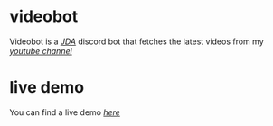 # videobot
Videobot is a [_JDA_](https://github.com/DV8FromTheWorld/JDA) discord bot that fetches the latest videos from my [_youtube channel_](https://youtube.com/DSHelmondGames)

# live demo
You can find a live demo [_here_](https://discord.gg/XBQ9xAT)